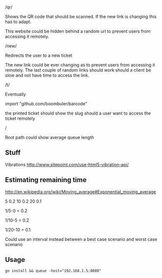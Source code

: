/qr/<random>

Shows the QR code that should be scanned. If the new link is changing this has to adapt.

This website could be hidden behind a random url to prevent users from accessing it remotely.

/new/<rotating-random>

Redirects the user to a new ticket

The new link could be ever changing as to prevent users from accessing it remotely. The last couple of random links should work should a client be slow and not have time to access the link.

/t/<ticket-slug>

Eventually

import "github.com/boombuler/barcode"

the printed ticket should show the slug should a user want to access the ticket remotely

/

Root path could show average queue length

## Stuff
Vibrations
http://www.sitepoint.com/use-html5-vibration-api/

## Estimating remaining time

http://en.wikipedia.org/wiki/Moving_average#Exponential_moving_average

5     0.2
10    0.2
20    0.1

1/5-0 = 0.2

1/10-5 = 0.2

1/20-10 = 0.1

Could use an interval instead between a best case scenario and worst case scenario

## Usage

    go install && queue -host="192.168.1.5:8080"
